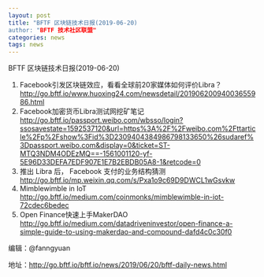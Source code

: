 ```yaml
---
layout: post
title: "BFTF 区块链技术日报(2019-06-20)
author: "BFTF 技术社区联盟"
categories: news
tags: news
---
```


BFTF 区块链技术日报(2019-06-20)

1. Facebook引发区块链效应，看看全球前20家媒体如何评价Libra？ <http://go.bftf.io/www.huoxing24.com/newsdetail/20190620094003655986.html>
2. Facebook加密货币Libra测试网挖矿笔记 <http://go.bftf.io/passport.weibo.com/wbsso/login?ssosavestate=1592537120&url=https%3A%2F%2Fweibo.com%2Fttarticle%2Fp%2Fshow%3Fid%3D2309404384986798133650%26sudaref%3Dpassport.weibo.com&display=0&ticket=ST-MTQ3NDM4ODEzMQ==-1561001120-yf-5E96D33DEFA7EDF907E1E7B2EBDB05A8-1&retcode=0>
3. 推出 Libra 后， Facebook 支付的业务结构猜测 <http://go.bftf.io/mp.weixin.qq.com/s/Pxa1o9c69D9DWCL1wGsvkw>
4. Mimblewimble in IoT <http://go.bftf.io/medium.com/coinmonks/mimblewimble-in-iot-72cdec6bedec> 
5. Open Finance快速上手MakerDAO <http://go.bftf.io/medium.com/datadriveninvestor/open-finance-a-simple-guide-to-using-makerdao-and-compound-dafd4c0c30f0>

编辑：@fanngyuan

地址：http://go.bftf.io/bftf.io/news/2019/06/20/bftf-daily-news.html

